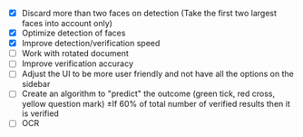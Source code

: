 - [x] Discard more than two faces on detection (Take the first two largest faces into account only)
- [x] Optimize detection of faces
- [x] Improve detection/verification speed
- [ ] Work with rotated document
- [ ] Improve verification accuracy
- [ ] Adjust the UI to be more user friendly and not have all the options on the sidebar
- [ ] Create an algorithm to "predict" the outcome (green tick, red cross, yellow question mark)
      ±If 60% of total number of verified results then it is verified
- [ ] OCR